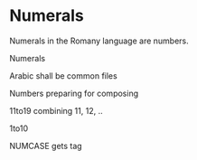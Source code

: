 # Numerals
Numerals in the Romany language are numbers.

Numerals 

Arabic  shall be common files

Numbers preparing for composing


11to19 combining 11, 12, ..


1to10 


NUMCASE gets tag

